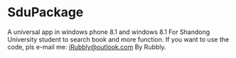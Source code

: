 
# SduPackage

A universal app in windows phone 8.1 and windows 8.1 For Shandong University student to search book and more function.
If you want to use the code, pls e-mail me: iRubbly@outlook.com
By Rubbly.
